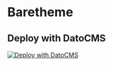 # Baretheme
## Deploy with DatoCMS
[![Deploy with DatoCMS](https://dashboard.datocms.com/deploy/button.svg)](https://dashboard.datocms.com/deploy?repo=baretheme/gatsby-theme-baretheme)